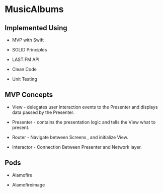 # MusicAlbums

## Implemented Using

* MVP with Swift

* SOLID Principles

* LAST.FM API

* Clean Code

* Unit Testing

## MVP Concepts

* View - delegates user interaction events to the Presenter and displays data passed by the Presenter.

* Presenter - contains the presentation logic and tells the View what to present.

* Router - Navigate between Screens , and initialize View.

* Interactor - Connection Between Presenter and Network layer.

## Pods
* Alamofire

* Alamofireimage
